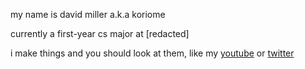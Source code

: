 my name is david miller a.k.a koriome

currently a first-year cs major at [redacted]

i make things and you should look at them, like my [youtube](youtube.com/@koriome) or [twitter](twitter.com/koriome)
<!---
koriome/koriome is a ✨ special ✨ repository because its `README.md` (this file) appears on your GitHub profile.
You can click the Preview link to take a look at your changes.
--->
